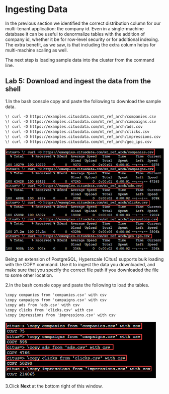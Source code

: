 # Ingesting Data

In the previous section we identified the correct distribution column for our multi-tenant application: the company id. Even in a single-machine database it can be useful to denormalize tables with the addition of company id, whether it be for row-level security or for additional indexing. The extra benefit, as we saw, is that including the extra column helps for multi-machine scaling as well.

The next step is loading sample data into the cluster from the command line.

## Lab 5: Download and ingest the data from the shell

1.In the bash console copy and paste the following to download the sample data.

```
\! curl -O https://examples.citusdata.com/mt_ref_arch/companies.csv 
\! curl -O https://examples.citusdata.com/mt_ref_arch/campaigns.csv 
\! curl -O https://examples.citusdata.com/mt_ref_arch/ads.csv 
\! curl -O https://examples.citusdata.com/mt_ref_arch/clicks.csv 
\! curl -O https://examples.citusdata.com/mt_ref_arch/impressions.csv 
\! curl -O https://examples.citusdata.com/mt_ref_arch/geo_ips.csv 
```

  ![](Images/6query.png)
  
Being an extension of PostgreSQL, Hyperscale (Citus) supports bulk loading with the COPY command. Use it to ingest the data you downloaded, and make sure that you specify the correct file path if you downloaded the file to some other location.

2.In the bash console copy and paste the following to load the tables.

```
\copy companies from 'companies.csv' with csv 
\copy campaigns from 'campaigns.csv' with csv 
\copy ads from 'ads.csv' with csv 
\copy clicks from 'clicks.csv' with csv 
\copy impressions from 'impressions.csv' with csv 
```   

  ![](Images/7query.png)
  
3.Click **Next** at the bottom right of this window.
